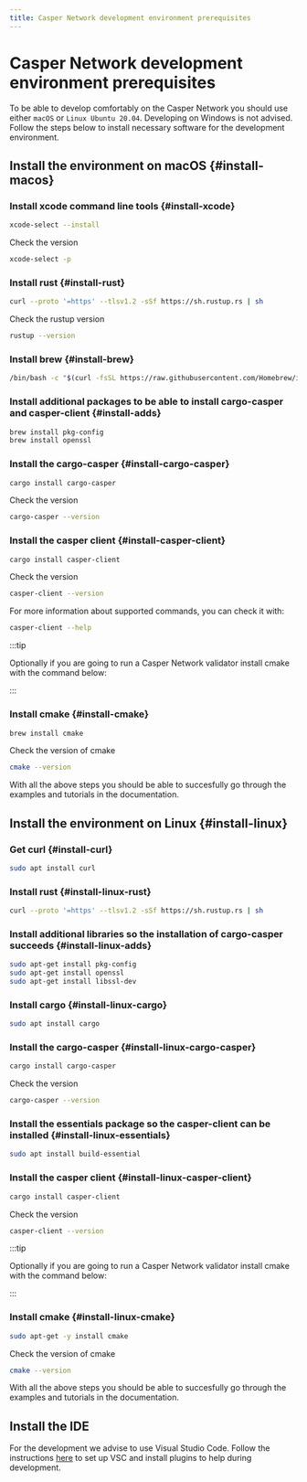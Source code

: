 ```yaml
---
title: Casper Network development environment prerequisites
---
```


# Casper Network development environment prerequisites

To be able to develop comfortably on the Casper Network you should use either `macOS` or `Linux Ubuntu 20.04`. Developing on Windows is not advised.
Follow the steps below to install necessary software for the development environment.

## Install the environment on macOS {#install-macos}

### Install xcode command line tools {#install-xcode}

```bash
xcode-select --install
```

Check the version 

```bash
xcode-select -p
```

### Install rust {#install-rust}

```bash
curl --proto '=https' --tlsv1.2 -sSf https://sh.rustup.rs | sh
```

Check the rustup version

```bash
rustup --version
```

### Install brew {#install-brew}

```bash
/bin/bash -c "$(curl -fsSL https://raw.githubusercontent.com/Homebrew/install/HEAD/install.sh)"
```

### Install additional packages to be able to install cargo-casper and casper-client {#install-adds}

```bash
brew install pkg-config
brew install openssl 
```

### Install the cargo-casper {#install-cargo-casper}

```bash
cargo install cargo-casper
```

Check the version

```bash
cargo-casper --version
```

### Install the casper client {#install-casper-client}

```bash
cargo install casper-client
```

Check the version

```bash
casper-client --version
```

For more information about supported commands, you can check it with:

```bash
casper-client --help
```

:::tip

Optionally if you are going to run a Casper Network validator install cmake with the command below:

:::

### Install cmake {#install-cmake}

```bash
brew install cmake
```

Check the version of cmake
```bash
cmake --version
```

With all the above steps you should be able to succesfully go through the examples and tutorials in the documentation.

## Install the environment on Linux {#install-linux}

### Get curl {#install-curl}

```bash
sudo apt install curl
```

### Install rust {#install-linux-rust}

```bash
curl --proto '=https' --tlsv1.2 -sSf https://sh.rustup.rs | sh
```

### Install additional libraries so the installation of cargo-casper succeeds {#install-linux-adds}

```bash
sudo apt-get install pkg-config
sudo apt-get install openssl
sudo apt-get install libssl-dev
```

### Install cargo {#install-linux-cargo}

```bash
sudo apt install cargo
```

### Install the cargo-casper {#install-linux-cargo-casper}

```bash
cargo install cargo-casper
```

Check the version

```bash
cargo-casper --version
```

### Install the essentials package so the casper-client can be installed {#install-linux-essentials}

```bash
sudo apt install build-essential
```

### Install the casper client {#install-linux-casper-client}

```bash
cargo install casper-client
```

Check the version
```bash
casper-client --version
```

:::tip

Optionally if you are going to run a Casper Network validator install cmake with the command below:

:::

### Install cmake {#install-linux-cmake}

```bash
sudo apt-get -y install cmake
```

Check the version of cmake
```bash
cmake --version
```

With all the above steps you should be able to succesfully go through the examples and tutorials in the documentation.

## Install the IDE

For the development we advise to use Visual Studio Code. Follow the instructions [here](../../developers/writing-onchain-code/getting-started.md#setting-ide) to set up VSC and install plugins to help during development.